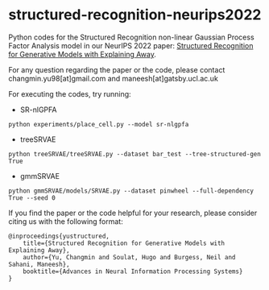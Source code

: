# structured-recognition-neurips2022

Python codes for the Structured Recognition non-linear Gaussian Process Factor Analysis model in our NeurIPS 2022 paper: [Structured Recognition for Generative Models with Explaining Away](https://openreview.net/forum?id=ySB7IbdseGC). 

For any question regarding the paper or the code, please contact changmin.yu98[at]gmail.com and maneesh[at]gatsby.ucl.ac.uk

For executing the codes, try running:

- SR-nlGPFA
```
python experiments/place_cell.py --model sr-nlgpfa
```

- treeSRVAE
```
python treeSRVAE/treeSRVAE.py --dataset bar_test --tree-structured-gen True
```

- gmmSRVAE
```
python gmmSRVAE/models/SRVAE.py --dataset pinwheel --full-dependency True --seed 0
```

If you find the paper or the code helpful for your research, please consider citing us with the following format:

```
@inproceedings{yustructured,
    title={Structured Recognition for Generative Models with Explaining Away},
    author={Yu, Changmin and Soulat, Hugo and Burgess, Neil and Sahani, Maneesh},
    booktitle={Advances in Neural Information Processing Systems}
}
```
